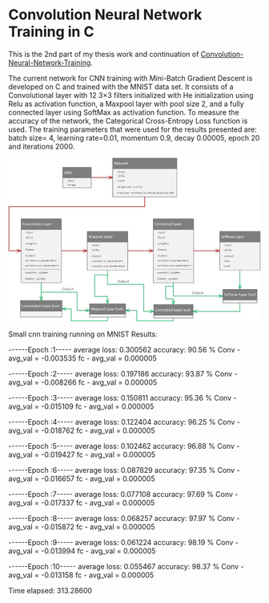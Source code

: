 # Convolution Neural Network Training in C 
This is the 2nd part of my thesis work and continuation of [Convolution-Neural-Network-Training](https://github.com/gflengas/Convolution-Neural-Network-Training).

The current network for CNN training with Mini-Batch Gradient Descent is developed on C and 
trained with the MNIST data set. It consists of a Convolutional layer with 12 3×3 filters 
initialized with He initialization using Relu as activation function, a Maxpool layer with pool 
size 2, and a fully connected layer using SoftMax as activation function. To measure the 
accuracy of the network, the Categorical Cross-Entropy Loss function is used. The training 
parameters that were used for the results presented are: batch size= 4, learning rate=0.01, 
momentum 0.9, decay 0.00005, epoch 20 and iterations 2000.

![network image](https://github.com/gflengas/equinoxNet/blob/main/flow%20of%20simple%20cnn.jpg)

Small cnn training running on MNIST 
Results:

------Epoch :1-----
average loss: 0.300562 accuracy: 90.56 %
Conv - avg_val = -0.003535
fc - avg_val = 0.000005

------Epoch :2-----
average loss: 0.197186 accuracy: 93.87 %
Conv - avg_val = -0.008266
fc - avg_val = 0.000005

------Epoch :3-----
average loss: 0.150811 accuracy: 95.36 %
Conv - avg_val = -0.015109
fc - avg_val = 0.000005

------Epoch :4-----
average loss: 0.122404 accuracy: 96.25 %
Conv - avg_val = -0.018762
fc - avg_val = 0.000005

------Epoch :5-----
average loss: 0.102462 accuracy: 96.88 %
Conv - avg_val = -0.019427
fc - avg_val = 0.000005

------Epoch :6-----
average loss: 0.087829 accuracy: 97.35 %
Conv - avg_val = -0.016657
fc - avg_val = 0.000005

------Epoch :7-----
average loss: 0.077108 accuracy: 97.69 %
Conv - avg_val = -0.017337
fc - avg_val = 0.000005

------Epoch :8-----
average loss: 0.068257 accuracy: 97.97 %
Conv - avg_val = -0.015872
fc - avg_val = 0.000005

------Epoch :9-----
average loss: 0.061224 accuracy: 98.19 %
Conv - avg_val = -0.013994
fc - avg_val = 0.000005

------Epoch :10-----
average loss: 0.055467 accuracy: 98.37 %
Conv - avg_val = -0.013158
fc - avg_val = 0.000005

Time elapsed: 313.28600
